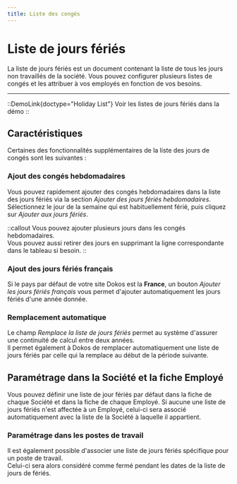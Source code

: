 ```yaml
---
title: Liste des congés
---
```


# Liste de jours fériés

La liste de jours fériés est un document contenant la liste de tous les jours non travaillés de la société.
Vous pouvez configurer plusieurs listes de congés et les attribuer à vos employés en fonction de vos besoins.

---

::DemoLink{doctype="Holiday List"}
Voir les listes de jours fériés dans la démo
::


## Caractéristiques

Certaines des fonctionnalités supplémentaires de la liste des jours de congés sont les suivantes :

### Ajout des congés hebdomadaires

Vous pouvez rapidement ajouter des congés hebdomadaires dans la liste des jours fériés via la section *Ajouter des jours fériés hebdomadaires*.
Sélectionnez le jour de la semaine qui est habituellement férié, puis cliquez sur *Ajouter aux jours fériés*.

::callout
Vous pouvez ajouter plusieurs jours dans les congés hebdomadaires.  
Vous pouvez aussi retirer des jours en supprimant la ligne correspondante dans le tableau si besoin.
::


### Ajout des jours fériés français

Si le pays par défaut de votre site Dokos est la **France**, un bouton *Ajouter les jours fériés français* vous permet d'ajouter automatiquement les jours fériés d'une année donnée.


### Remplacement automatique

Le champ *Remplace la liste de jours fériés* permet au système d'assurer une continuité de calcul entre deux années.  
Il permet également à Dokos de remplacer automatiquement une liste de jours fériés par celle qui la remplace au début de la période suivante.



## Paramétrage dans la Société et la fiche Employé

Vous pouvez définir une liste de jour fériés par défaut dans la fiche de chaque Société et dans la fiche de chaque Employé.
Si aucune une liste de jours fériés n'est affectée à un Employé, celui-ci sera associé automatiquement avec la liste de la Société à laquelle il appartient.


### Paramétrage dans les postes de travail

Il est également possible d'associer une liste de jours fériés spécifique pour un poste de travail.  
Celui-ci sera alors considéré comme fermé pendant les dates de la liste de jours de fériés.



